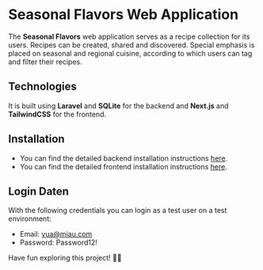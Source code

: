 # Seasonal Flavors Web Application

The **Seasonal Flavors** web application serves as a recipe collection for its users.
Recipes can be created, shared and discovered. Special emphasis is placed on seasonal and regional cuisine, according to which users can tag and filter their recipes.

## Technologies

It is built using **Laravel** and **SQLite** for the backend and **Next.js** and **TailwindCSS** for the frontend.

## Installation

- You can find the detailed backend installation instructions [here](./backend/README.md).
- You can find the detailed frontend installation instructions [here](./frontend/README.md).

## Login Daten

With the following credentials you can login as a test user on a test environment:

- Email: yua@miau.com
- Password: Password12!

Have fun exploring this project! 🍴✨
